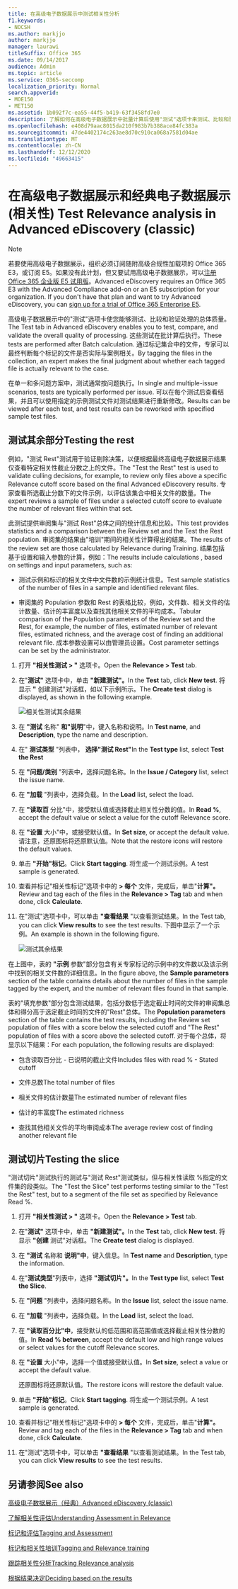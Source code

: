 ```yaml
---
title: 在高级电子数据展示中测试相关性分析
f1.keywords:
- NOCSH
ms.author: markjjo
author: markjjo
manager: laurawi
titleSuffix: Office 365
ms.date: 09/14/2017
audience: Admin
ms.topic: article
ms.service: O365-seccomp
localization_priority: Normal
search.appverid:
- MOE150
- MET150
ms.assetid: 1b092f7c-ea55-44f5-b419-63f3458fd7e0
description: 了解如何在高级电子数据展示中批量计算后使用"测试"选项卡来测试、比较和验证处理的总体质量。
ms.openlocfilehash: e408d79aac8015da210f983b7b388ace84fc383a
ms.sourcegitcommit: 47de4402174c263ae8d70c910ca068a7581d04ae
ms.translationtype: MT
ms.contentlocale: zh-CN
ms.lasthandoff: 12/12/2020
ms.locfileid: "49663415"
---
```

# <a name="test-relevance-analysis-in-advanced-ediscovery-classic"></a><span data-ttu-id="d8146-103">在高级电子数据展示和经典电子数据展示 (相关性) </span><span class="sxs-lookup"><span data-stu-id="d8146-103">Test Relevance analysis in Advanced eDiscovery (classic)</span></span>

> [!NOTE]
> <span data-ttu-id="d8146-p101">若要使用高级电子数据展示，组织必须订阅随附高级合规性加载项的 Office 365 E3，或订阅 E5。如果没有此计划，但又要试用高级电子数据展示，可以[注册 Office 365 企业版 E5 试用版](https://go.microsoft.com/fwlink/p/?LinkID=698279)。</span><span class="sxs-lookup"><span data-stu-id="d8146-p101">Advanced eDiscovery requires an Office 365 E3 with the Advanced Compliance add-on or an E5 subscription for your organization. If you don't have that plan and want to try Advanced eDiscovery, you can [sign up for a trial of Office 365 Enterprise E5](https://go.microsoft.com/fwlink/p/?LinkID=698279).</span></span> 
  
<span data-ttu-id="d8146-106">高级电子数据展示中的"测试"选项卡使您能够测试、比较和验证处理的总体质量。</span><span class="sxs-lookup"><span data-stu-id="d8146-106">The Test tab in Advanced eDiscovery enables you to test, compare, and validate the overall quality of processing.</span></span> <span data-ttu-id="d8146-107">这些测试在批计算后执行。</span><span class="sxs-lookup"><span data-stu-id="d8146-107">These tests are performed after Batch calculation.</span></span> <span data-ttu-id="d8146-108">通过标记集合中的文件，专家可以最终判断每个标记的文件是否实际与案例相关。</span><span class="sxs-lookup"><span data-stu-id="d8146-108">By tagging the files in the collection, an expert makes the final judgment about whether each tagged file is actually relevant to the case.</span></span> 
  
<span data-ttu-id="d8146-109">在单一和多问题方案中，测试通常按问题执行。</span><span class="sxs-lookup"><span data-stu-id="d8146-109">In single and multiple-issue scenarios, tests are typically performed per issue.</span></span> <span data-ttu-id="d8146-110">可以在每个测试后查看结果，并且可以使用指定的示例测试文件对测试结果进行重新修改。</span><span class="sxs-lookup"><span data-stu-id="d8146-110">Results can be viewed after each test, and test results can be reworked with specified sample test files.</span></span>
  
## <a name="testing-the-rest"></a><span data-ttu-id="d8146-111">测试其余部分</span><span class="sxs-lookup"><span data-stu-id="d8146-111">Testing the rest</span></span>

<span data-ttu-id="d8146-112">例如，"测试 Rest"测试用于验证剔除决策，以便根据最终高级电子数据展示结果仅查看特定相关性截止分数之上的文件。</span><span class="sxs-lookup"><span data-stu-id="d8146-112">The "Test the Rest" test is used to validate culling decisions, for example, to review only files above a specific Relevance cutoff score based on the final Advanced eDiscovery results.</span></span> <span data-ttu-id="d8146-113">专家查看所选截止分数下的文件示例，以评估该集合中相关文件的数量。</span><span class="sxs-lookup"><span data-stu-id="d8146-113">The expert reviews a sample of files under a selected cutoff score to evaluate the number of relevant files within that set.</span></span>
  
<span data-ttu-id="d8146-114">此测试提供审阅集与"测试 Rest"总体之间的统计信息和比较。</span><span class="sxs-lookup"><span data-stu-id="d8146-114">This test provides statistics and a comparison between the Review set and the Test the Rest population.</span></span> <span data-ttu-id="d8146-115">审阅集的结果由"培训"期间的相关性计算得出的结果。</span><span class="sxs-lookup"><span data-stu-id="d8146-115">The results of the review set are those calculated by Relevance during Training.</span></span> <span data-ttu-id="d8146-116">结果包括基于设置和输入参数的计算，例如：</span><span class="sxs-lookup"><span data-stu-id="d8146-116">The results include calculations , based on settings and input parameters, such as:</span></span>
  
- <span data-ttu-id="d8146-117">测试示例和标识的相关文件中文件数的示例统计信息。</span><span class="sxs-lookup"><span data-stu-id="d8146-117">Test sample statistics of the number of files in a sample and identified relevant files.</span></span> 
    
- <span data-ttu-id="d8146-118">审阅集的 Population 参数和 Rest 的表格比较，例如，文件数、相关文件的估计数量、估计的丰富度以及查找其他相关文件的平均成本。</span><span class="sxs-lookup"><span data-stu-id="d8146-118">Tabular comparison of the Population parameters of the Review set and the Rest, for example, the number of files, estimated number of relevant files, estimated richness, and the average cost of finding an additional relevant file.</span></span> <span data-ttu-id="d8146-119">成本参数设置可以由管理员设置。</span><span class="sxs-lookup"><span data-stu-id="d8146-119">Cost parameter settings can be set by the administrator.</span></span>
    
1. <span data-ttu-id="d8146-120">打开 **"相关性测试 \> "** 选项卡。</span><span class="sxs-lookup"><span data-stu-id="d8146-120">Open the **Relevance \> Test** tab.</span></span> 
    
2. <span data-ttu-id="d8146-121">在"**测试"** 选项卡中，单击 **"新建测试"。**</span><span class="sxs-lookup"><span data-stu-id="d8146-121">In the **Test** tab, click **New test**.</span></span> <span data-ttu-id="d8146-122">将显示 **"** 创建测试"对话框，如以下示例所示。</span><span class="sxs-lookup"><span data-stu-id="d8146-122">The **Create test** dialog is displayed, as shown in the following example.</span></span> 
    
    ![相关性测试其余结果](../media/46e6898a-f929-4fd0-88d9-6f91d04b6ce2.png)
  
3. <span data-ttu-id="d8146-124">在 **"测试** 名称" **和"说明**"中，键入名称和说明。</span><span class="sxs-lookup"><span data-stu-id="d8146-124">In **Test name**, and **Description**, type the name and description.</span></span>
    
4. <span data-ttu-id="d8146-125">在" **测试类型** "列表中， **选择"测试 Rest"**</span><span class="sxs-lookup"><span data-stu-id="d8146-125">In the **Test type** list, select **Test the Rest**</span></span>
    
5. <span data-ttu-id="d8146-126">在 **"问题/类别** "列表中，选择问题名称。</span><span class="sxs-lookup"><span data-stu-id="d8146-126">In the **Issue / Category** list, select the issue name.</span></span> 
    
6. <span data-ttu-id="d8146-127">在 **"加载** "列表中，选择负载。</span><span class="sxs-lookup"><span data-stu-id="d8146-127">In the **Load** list, select the load.</span></span> 
    
7. <span data-ttu-id="d8146-128">在 **"读取百** 分比"中，接受默认值或选择截止相关性分数的值。</span><span class="sxs-lookup"><span data-stu-id="d8146-128">In **Read %**, accept the default value or select a value for the cutoff Relevance score.</span></span> 
    
8. <span data-ttu-id="d8146-129">在 **"设置** 大小"中，或接受默认值。</span><span class="sxs-lookup"><span data-stu-id="d8146-129">In **Set size**, or accept the default value.</span></span> <span data-ttu-id="d8146-130">请注意，还原图标将还原默认值。</span><span class="sxs-lookup"><span data-stu-id="d8146-130">Note that the restore icons will restore the default values.</span></span>
    
9. <span data-ttu-id="d8146-131">单击 **"开始"标记**。</span><span class="sxs-lookup"><span data-stu-id="d8146-131">Click **Start tagging**.</span></span> <span data-ttu-id="d8146-132">将生成一个测试示例。</span><span class="sxs-lookup"><span data-stu-id="d8146-132">A test sample is generated.</span></span>
    
10. <span data-ttu-id="d8146-133">查看并标记"相关性标记"选项卡中的 **\> 每个** 文件，完成后，单击"**计算"。**</span><span class="sxs-lookup"><span data-stu-id="d8146-133">Review and tag each of the files in the **Relevance \> Tag** tab and when done, click **Calculate**.</span></span>
    
11. <span data-ttu-id="d8146-134">在"测试"选项卡中，可以单击 **"查看结果** "以查看测试结果。</span><span class="sxs-lookup"><span data-stu-id="d8146-134">In the Test tab, you can click **View results** to see the test results.</span></span> <span data-ttu-id="d8146-135">下图中显示了一个示例。</span><span class="sxs-lookup"><span data-stu-id="d8146-135">An example is shown in the following figure.</span></span> 
    
    ![测试其余结果](../media/b95744a9-047d-4c29-992d-04fa7e58e58a.png)
  
<span data-ttu-id="d8146-137">在上图中，表的 **"示例** 参数"部分包含有关专家标记的示例中的文件数以及该示例中找到的相关文件数的详细信息。</span><span class="sxs-lookup"><span data-stu-id="d8146-137">In the figure above, the **Sample parameters** section of the table contains details about the number of files in the sample tagged by the expert, and the number of relevant files found in that sample.</span></span> 
  
<span data-ttu-id="d8146-138">表的"填充参数"部分包含测试结果，包括分数低于选定截止时间的文件的审阅集总体和得分高于选定截止时间的文件的"Rest"总体。</span><span class="sxs-lookup"><span data-stu-id="d8146-138">The **Population parameters** section of the table contains the test results, including the Review set population of files with a score below the selected cutoff and "The Rest" population of files with a score above the selected cutoff.</span></span> <span data-ttu-id="d8146-139">对于每个总体，将显示以下结果：</span><span class="sxs-lookup"><span data-stu-id="d8146-139">For each population, the following results are displayed:</span></span> 
  
- <span data-ttu-id="d8146-140">包含读取百分比 - 已说明的截止文件</span><span class="sxs-lookup"><span data-stu-id="d8146-140">Includes files with read % - Stated cutoff</span></span>
    
- <span data-ttu-id="d8146-141">文件总数</span><span class="sxs-lookup"><span data-stu-id="d8146-141">The total number of files</span></span> 
    
- <span data-ttu-id="d8146-142">相关文件的估计数量</span><span class="sxs-lookup"><span data-stu-id="d8146-142">The estimated number of relevant files</span></span> 
    
- <span data-ttu-id="d8146-143">估计的丰富度</span><span class="sxs-lookup"><span data-stu-id="d8146-143">The estimated richness</span></span> 
    
- <span data-ttu-id="d8146-144">查找其他相关文件的平均审阅成本</span><span class="sxs-lookup"><span data-stu-id="d8146-144">The average review cost of finding another relevant file</span></span>
    
## <a name="testing-the-slice"></a><span data-ttu-id="d8146-145">测试切片</span><span class="sxs-lookup"><span data-stu-id="d8146-145">Testing the slice</span></span>

<span data-ttu-id="d8146-146">"测试切片"测试执行的测试与"测试 Rest"测试类似，但与相关性读取 %指定的文件集的段类似。</span><span class="sxs-lookup"><span data-stu-id="d8146-146">The "Test the Slice" test performs testing similar to the "Test the Rest" test, but to a segment of the file set as specified by Relevance Read %.</span></span>
  
1. <span data-ttu-id="d8146-147">打开 **"相关性测试 \> "** 选项卡。</span><span class="sxs-lookup"><span data-stu-id="d8146-147">Open the **Relevance \> Test** tab.</span></span> 
    
2. <span data-ttu-id="d8146-148">在"**测试"** 选项卡中，单击 **"新建测试"。**</span><span class="sxs-lookup"><span data-stu-id="d8146-148">In the **Test** tab, click **New test**.</span></span> <span data-ttu-id="d8146-149">将显示 **"创建** 测试"对话框。</span><span class="sxs-lookup"><span data-stu-id="d8146-149">The **Create test** dialog is displayed.</span></span> 
    
3. <span data-ttu-id="d8146-150">在 **"测试** 名称和 **说明"中**，键入信息。</span><span class="sxs-lookup"><span data-stu-id="d8146-150">In **Test name** and **Description**, type the information.</span></span>
    
4. <span data-ttu-id="d8146-151">在"**测试类型**"列表中，选择 **"测试切片"。**</span><span class="sxs-lookup"><span data-stu-id="d8146-151">In the **Test type** list, select **Test the Slice**.</span></span>
    
5. <span data-ttu-id="d8146-152">在 **"问题** "列表中，选择问题名称。</span><span class="sxs-lookup"><span data-stu-id="d8146-152">In the **Issue** list, select the issue name.</span></span> 
    
6. <span data-ttu-id="d8146-153">在 **"加载** "列表中，选择负载。</span><span class="sxs-lookup"><span data-stu-id="d8146-153">In the **Load** list, select the load.</span></span> 
    
7. <span data-ttu-id="d8146-154">在 **"读取百分比"中**，接受默认的低范围和高范围值或选择截止相关性分数的值。</span><span class="sxs-lookup"><span data-stu-id="d8146-154">In **Read % between**, accept the default low and high range values or select values for the cutoff Relevance scores.</span></span> 
    
8. <span data-ttu-id="d8146-155">在 **"设置** 大小"中，选择一个值或接受默认值。</span><span class="sxs-lookup"><span data-stu-id="d8146-155">In **Set size**, select a value or accept the default value.</span></span>
    
    <span data-ttu-id="d8146-156">还原图标将还原默认值。</span><span class="sxs-lookup"><span data-stu-id="d8146-156">The restore icons will restore the default value.</span></span>
    
9. <span data-ttu-id="d8146-157">单击 **"开始"标记**。</span><span class="sxs-lookup"><span data-stu-id="d8146-157">Click **Start tagging**.</span></span> <span data-ttu-id="d8146-158">将生成一个测试示例。</span><span class="sxs-lookup"><span data-stu-id="d8146-158">A test sample is generated.</span></span>
    
10. <span data-ttu-id="d8146-159">查看并标记"相关性标记"选项卡中的 **\> 每个** 文件，完成后，单击"**计算"。**</span><span class="sxs-lookup"><span data-stu-id="d8146-159">Review and tag each of the files in the **Relevance \> Tag** tab and when done, click **Calculate**.</span></span> 
    
11. <span data-ttu-id="d8146-160">在"测试"选项卡中，可以单击 **"查看结果** "以查看测试结果。</span><span class="sxs-lookup"><span data-stu-id="d8146-160">In the Test tab, you can click **View results** to see the test results.</span></span> 
    
## <a name="see-also"></a><span data-ttu-id="d8146-161">另请参阅</span><span class="sxs-lookup"><span data-stu-id="d8146-161">See also</span></span>

[<span data-ttu-id="d8146-162">高级电子数据展示（经典）</span><span class="sxs-lookup"><span data-stu-id="d8146-162">Advanced eDiscovery (classic)</span></span>](office-365-advanced-ediscovery.md)
  
[<span data-ttu-id="d8146-163">了解相关性评估</span><span class="sxs-lookup"><span data-stu-id="d8146-163">Understanding Assessment in Relevance</span></span>](assessment-in-relevance-in-advanced-ediscovery.md)
  
[<span data-ttu-id="d8146-164">标记和评估</span><span class="sxs-lookup"><span data-stu-id="d8146-164">Tagging and Assessment</span></span>](tagging-and-assessment-in-advanced-ediscovery.md)
  
[<span data-ttu-id="d8146-165">标记和相关性培训</span><span class="sxs-lookup"><span data-stu-id="d8146-165">Tagging and Relevance training</span></span>](tagging-and-relevance-training-in-advanced-ediscovery.md)
  
[<span data-ttu-id="d8146-166">跟踪相关性分析</span><span class="sxs-lookup"><span data-stu-id="d8146-166">Tracking Relevance analysis</span></span>](track-relevance-analysis-in-advanced-ediscovery.md)
  
[<span data-ttu-id="d8146-167">根据结果决定</span><span class="sxs-lookup"><span data-stu-id="d8146-167">Deciding based on the results</span></span>](decision-based-on-the-results-in-advanced-ediscovery.md)

